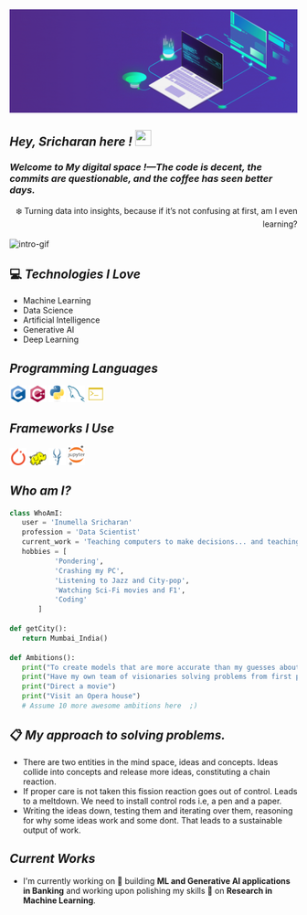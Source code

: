 <img src = 'git_intro_pc.gif' alt = 'pc-gif' align='center'/>

## ***Hey, Sricharan here !  <img src="https://media.giphy.com/media/hvRJCLFzcasrR4ia7z/giphy.gif" width="28px" height="28px">***

### ***Welcome to My digital space !—The code is decent, the commits are questionable, and the coffee has seen better days.***

<div style="text-align: right"> ❄️ Turning data into insights, because if it’s not confusing at first, am I even learning?</div><br>

<img src = 'https://i.pinimg.com/originals/fa/9a/51/fa9a512412b269ee7eaae6d9a1088381.gif' alt = 'intro-gif' align='center'/>

## :computer: ***Technologies I Love***

* Machine Learning
* Data Science
* Artificial Intelligence
* Generative AI
* Deep Learning

## ***Programming Languages***
<img src = 'https://github.com/inumella-sricharan/inumella-sricharan/blob/main/c-original.svg' width='30'/> <img src = 'https://github.com/inumella-sricharan/inumella-sricharan/blob/main/cpp.svg' width='30'/> <img src = 'https://github.com/inumella-sricharan/inumella-sricharan/blob/main/python.svg' height='30'/>  <img src = 'https://github.com/inumella-sricharan/inumella-sricharan/blob/main/sql.svg' width='30'/> <img src = 'https://github.com/inumella-sricharan/inumella-sricharan/blob/main/shell-svgrepo-com.svg' width='30'/>
 
## ***Frameworks I Use***
<img src = 'https://github.com/inumella-sricharan/inumella-sricharan/blob/main/pytorch-icon.svg' width='30'/> <img src = 'https://github.com/inumella-sricharan/inumella-sricharan/blob/main/hadoop.svg' width='30'/> <img src = 'https://github.com/inumella-sricharan/inumella-sricharan/blob/main/impala-svgrepo-com.svg' height='30'/>  <img src = 'https://github.com/inumella-sricharan/inumella-sricharan/blob/main/Jupyter_logo.svg' width='30'/> 
 
 ## ***Who am I?***
 ```python
 class WhoAmI:
	user = 'Inumella Sricharan'
	profession = 'Data Scientist'
	current_work = 'Teaching computers to make decisions... and teaching myself to make sense of the decisions they just made.'
	hobbies = [
			'Pondering',
			'Crashing my PC',
			'Listening to Jazz and City-pop',
			'Watching Sci-Fi movies and F1',
			'Coding'
		]

def getCity():
	return Mumbai_India()

def Ambitions():
	print("To create models that are more accurate than my guesses about the weather.")
	print("Have my own team of visionaries solving problems from first principles and with elegance.")
	print("Direct a movie")
	print("Visit an Opera house")
	# Assume 10 more awesome ambitions here  ;)

 ```
## 📋 ***My approach to solving problems.***
* There are two entities in the mind space, ideas and concepts. Ideas collide into concepts and release more ideas, constituting a chain reaction.
* If proper care is not taken this fission reaction goes out of control. Leads to a meltdown. We need to install control rods i.e, a pen and a paper.
* Writing the ideas down, testing them and iterating over them, reasoning for why some ideas work and some dont. That leads to a sustainable output of work.

 
## ***Current Works***
 * I'm currently working on 🔭 building **ML and Generative AI applications in Banking** and working upon polishing my skills 🌱 on **Research in Machine Learning**.
